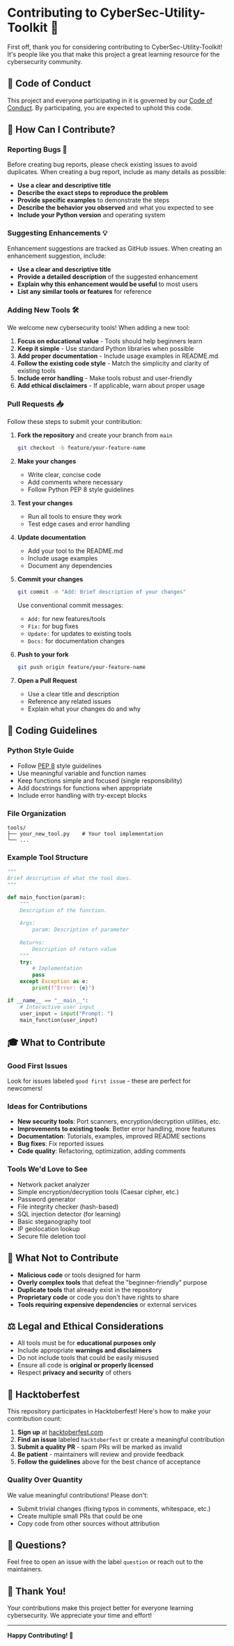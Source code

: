 # Contributing to CyberSec-Utility-Toolkit 🤝

First off, thank you for considering contributing to CyberSec-Utility-Toolkit! It's people like you that make this project a great learning resource for the cybersecurity community.

## 🎯 Code of Conduct

This project and everyone participating in it is governed by our [Code of Conduct](CODE_OF_CONDUCT.md). By participating, you are expected to uphold this code.

## 🌟 How Can I Contribute?

### Reporting Bugs 🐛

Before creating bug reports, please check existing issues to avoid duplicates. When creating a bug report, include as many details as possible:

- **Use a clear and descriptive title**
- **Describe the exact steps to reproduce the problem**
- **Provide specific examples** to demonstrate the steps
- **Describe the behavior you observed** and what you expected to see
- **Include your Python version** and operating system

### Suggesting Enhancements 💡

Enhancement suggestions are tracked as GitHub issues. When creating an enhancement suggestion, include:

- **Use a clear and descriptive title**
- **Provide a detailed description** of the suggested enhancement
- **Explain why this enhancement would be useful** to most users
- **List any similar tools or features** for reference

### Adding New Tools 🛠️

We welcome new cybersecurity tools! When adding a new tool:

1. **Focus on educational value** - Tools should help beginners learn
2. **Keep it simple** - Use standard Python libraries when possible
3. **Add proper documentation** - Include usage examples in README.md
4. **Follow the existing code style** - Match the simplicity and clarity of existing tools
5. **Include error handling** - Make tools robust and user-friendly
6. **Add ethical disclaimers** - If applicable, warn about proper usage

### Pull Requests 📥

Follow these steps to submit your contribution:

1. **Fork the repository** and create your branch from `main`
   ```bash
   git checkout -b feature/your-feature-name
   ```

2. **Make your changes**
   - Write clear, concise code
   - Add comments where necessary
   - Follow Python PEP 8 style guidelines

3. **Test your changes**
   - Run all tools to ensure they work
   - Test edge cases and error handling

4. **Update documentation**
   - Add your tool to the README.md
   - Include usage examples
   - Document any dependencies

5. **Commit your changes**
   ```bash
   git commit -m "Add: Brief description of your changes"
   ```
   Use conventional commit messages:
   - `Add:` for new features/tools
   - `Fix:` for bug fixes
   - `Update:` for updates to existing tools
   - `Docs:` for documentation changes

6. **Push to your fork**
   ```bash
   git push origin feature/your-feature-name
   ```

7. **Open a Pull Request**
   - Use a clear title and description
   - Reference any related issues
   - Explain what your changes do and why

## 📝 Coding Guidelines

### Python Style Guide

- Follow [PEP 8](https://www.python.org/dev/peps/pep-0008/) style guidelines
- Use meaningful variable and function names
- Keep functions simple and focused (single responsibility)
- Add docstrings for functions when appropriate
- Include error handling with try-except blocks

### File Organization

```
tools/
├── your_new_tool.py    # Your tool implementation
└── ...
```

### Example Tool Structure

```python
"""
Brief description of what the tool does.
"""

def main_function(param):
    """
    Description of the function.
    
    Args:
        param: Description of parameter
        
    Returns:
        Description of return value
    """
    try:
        # Implementation
        pass
    except Exception as e:
        print(f"Error: {e}")

if __name__ == "__main__":
    # Interactive user input
    user_input = input("Prompt: ")
    main_function(user_input)
```

## 🎓 What to Contribute

### Good First Issues

Look for issues labeled `good first issue` - these are perfect for newcomers!

### Ideas for Contributions

- **New security tools**: Port scanners, encryption/decryption utilities, etc.
- **Improvements to existing tools**: Better error handling, more features
- **Documentation**: Tutorials, examples, improved README sections
- **Bug fixes**: Fix reported issues
- **Code quality**: Refactoring, optimization, adding comments

### Tools We'd Love to See

- Network packet analyzer
- Simple encryption/decryption tools (Caesar cipher, etc.)
- Password generator
- File integrity checker (hash-based)
- SQL injection detector (for learning)
- Basic steganography tool
- IP geolocation lookup
- Secure file deletion tool

## 🚫 What Not to Contribute

- **Malicious code** or tools designed for harm
- **Overly complex tools** that defeat the "beginner-friendly" purpose
- **Duplicate tools** that already exist in the repository
- **Proprietary code** or code you don't have rights to share
- **Tools requiring expensive dependencies** or external services

## ⚖️ Legal and Ethical Considerations

- All tools must be for **educational purposes only**
- Include appropriate **warnings and disclaimers**
- Do not include tools that could be easily misused
- Ensure all code is **original or properly licensed**
- Respect **privacy and security** of others

## 🎃 Hacktoberfest

This repository participates in Hacktoberfest! Here's how to make your contribution count:

1. **Sign up** at [hacktoberfest.com](https://hacktoberfest.com)
2. **Find an issue** labeled `hacktoberfest` or create a meaningful contribution
3. **Submit a quality PR** - spam PRs will be marked as invalid
4. **Be patient** - maintainers will review and provide feedback
5. **Follow the guidelines** above for the best chance of acceptance

### Quality Over Quantity

We value meaningful contributions! Please don't:
- Submit trivial changes (fixing typos in comments, whitespace, etc.)
- Create multiple small PRs that could be one
- Copy code from other sources without attribution

## 📧 Questions?

Feel free to open an issue with the label `question` or reach out to the maintainers.

## 🙏 Thank You!

Your contributions make this project better for everyone learning cybersecurity. We appreciate your time and effort!

---

**Happy Contributing! 🚀**
